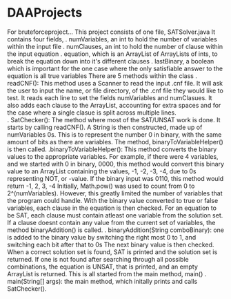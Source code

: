 # DAAProjects

For bruteforceproject...
  This project consists of one file, SATSolver.java
  It contains four fields, 
    . numVariables, an int to hold the number of variables within the input file
    . numClauses, an int to hold the number of clause within the input equation
    . equation, which is an ArrayList of ArrayLists of ints, to break the equation down into it's different clauses
    . lastBinary, a boolean which is important for the one case where the only satisfiable answer to the equation is all true variables
  There are 5 methods within the class
    . readCNF(): This method uses a Scanner to read the input .cnf file. It will ask the user to input the name, or file directory, of the .cnf file they would like to       test. It reads each line to set the fields numVariables and numClasues. It also adds each clause to the ArrayList, accounting for extra spaces and for the case         where a single clasue is split across multiple lines.  
    . SatChecker(): The method where most of the SAT/UNSAT work is done. It starts by calling readCNF(). A String is then constructed, made up of numVariables 0s. This       is to represent the number 0 in binary, with the same amount of bits as there are variables. The method, binaryToVariableHelper() is then called.
       .binaryToVariableHelper(): This method converts the binary values to the appropriate variables. For example, if there were 4 variables, and we started with 0 in         binary, 0000, this method would convert this binary value to an ArrayList containing the values, -1, -2, -3, -4, due to 0s representing NOT, or -value. If the         binary input was 0110, this method would return -1, 2, 3, -4
      Initially, Math.pow() was used to count from 0 to 2^(numVariables). However, this greatly limited the number of variables that the program could handle. With the       binary value converted to true or false variables, each clause in the equation is then checked. For an equation to be SAT, each clause must contain atleast one         variable from the solution set. If a clause doesnt contain any value from the current set of variables, the method binaryAddition() is called. 
        . binaryAddition(String comboBinary): one is added to the binary value by switching the right most 0 to 1, and switching each bit after that to 0s
      The next binary value is then checked. When a correct solution set is found, SAT is printed and the solution set is returned. If one is not found after searching       through all possible combinations, the equation is UNSAT, that is printed, and an empty ArrayList is returned. 
      This is all started from the main method, main()
        . main(String[] args): the main method, which initally prints and calls SatChecker().
